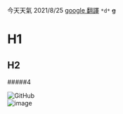今天天氣
2021/8/25
[google 翻譯](https://translate.google.com.tw/?hl=zh-TW&tab=rT&sl=en&tl=zh-TW&text=Some%20result%20files%20or%20folders%20are%20already%20opened.%20Close%20all%20opened%20result%20files%20and%20file%20explorer%20windows%20and%20start%20processing%20again.&op=translate)
`*d*`
~~g~~

H1
===
H2
---
#####4

![GitHub](https://avatars2.githubusercontent.com/u/3265208?v=3&s=100 "GitHub,Social Coding")
<br>
![image](https://image2.cqcb.com/d/file/personage/2017-08-31/53beb7de4cd8dc2ef2639c949a679056.jpg)

